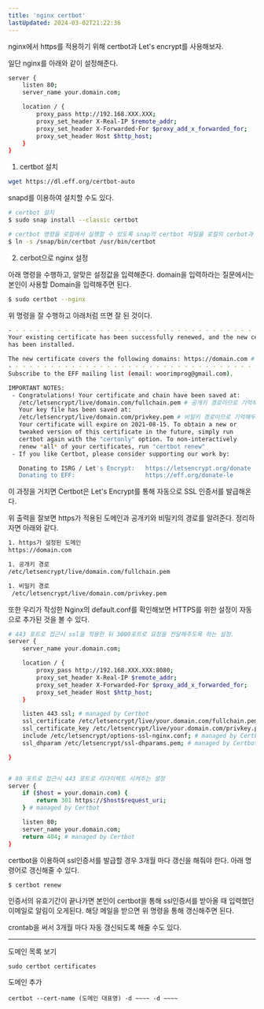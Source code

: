 ```yaml
---
title: 'nginx certbot'
lastUpdated: 2024-03-02T21:22:36
---
```


nginx에서 https를 적용하기 위해 certbot과 Let's encrypt를 사용해보자.

일단 nginx를 아래와 같이 설정해준다.

```bash
server {
    listen 80;
    server_name your.domain.com;

    location / {
        proxy_pass http://192.168.XXX.XXX;
        proxy_set_header X-Real-IP $remote_addr;
        proxy_set_header X-Forwarded-For $proxy_add_x_forwarded_for;
        proxy_set_header Host $http_host;
    }
}
```

1. certbot 설치

```bash
wget https://dl.eff.org/certbot-auto
```

snapd를 이용하여 설치할 수도 있다.
```bash
# certbot 설치
$ sudo snap install --classic certbot

# certbot 명령을 로컬에서 실행할 수 있도록 snap의 certbot 파일을 로컬의 cerbot과 링크(연결) 시켜준다. -s 옵션은 심볼릭링크를 하겠다는 것.
$ ln -s /snap/bin/certbot /usr/bin/certbot
```

2. cerbot으로 nginx 설정
   
아래 명령을 수행하고, 알맞은 설정값을 입력해준다. domain을 입력하라는 질문에서는 본인이 사용할 Domain을 입력해주면 된다.

```bash
$ sudo certbot --nginx
```

위 명령을 잘 수행하고 아래처럼 뜨면 잘 된 것이다.

```bash
- - - - - - - - - - - - - - - - - - - - - - - - - - - - - - - - - - - - - - - -
Your existing certificate has been successfully renewed, and the new certificate
has been installed.

The new certificate covers the following domains: https://domain.com # https가 설정된 도메인을 알려준 것.
- - - - - - - - - - - - - - - - - - - - - - - - - - - - - - - - - - - - - - - -
Subscribe to the EFF mailing list (email: woorimprog@gmail.com).

IMPORTANT NOTES:
 - Congratulations! Your certificate and chain have been saved at:
   /etc/letsencrypt/live/domain.com/fullchain.pem # 공개키 경로이므로 기억해두자.
   Your key file has been saved at:
   /etc/letsencrypt/live/domain.com/privkey.pem # 비밀키 경로이므로 기억해두자.
   Your certificate will expire on 2021-08-15. To obtain a new or
   tweaked version of this certificate in the future, simply run
   certbot again with the "certonly" option. To non-interactively
   renew *all* of your certificates, run "certbot renew"
 - If you like Certbot, please consider supporting our work by:

   Donating to ISRG / Let's Encrypt:   https://letsencrypt.org/donate
   Donating to EFF:                    https://eff.org/donate-le
```

이 과정을 거치면 Certbot은 Let's Encrypt를 통해 자동으로 SSL 인증서를 발급해온다. 

위 출력을 잘보면 https가 적용된 도메인과 공개키와 비밀키의 경로를 알려준다. 정리하자면 아래와 같다.

```bash
1. https가 설정된 도메인
https://domain.com

1. 공개키 경로
/etc/letsencrypt/live/domain.com/fullchain.pem

1. 비밀키 경로
 /etc/letsencrypt/live/domain.com/privkey.pem
```

또한 우리가 작성한 Nginx의 default.conf를 확인해보면 HTTPS를 위한 설정이 자동으로 추가된 것을 볼 수 있다.

```bash
# 443 포트로 접근시 ssl을 적용한 뒤 3000포트로 요청을 전달해주도록 하는 설정.
server {
    server_name your.domain.com;

    location / {
        proxy_pass http://192.168.XXX.XXX:8080;
        proxy_set_header X-Real-IP $remote_addr;
        proxy_set_header X-Forwarded-For $proxy_add_x_forwarded_for;
        proxy_set_header Host $http_host;
    }

    listen 443 ssl; # managed by Certbot
    ssl_certificate /etc/letsencrypt/live/your.domain.com/fullchain.pem; # managed by Certbot
    ssl_certificate_key /etc/letsencrypt/live/your.domain.com/privkey.pem; # managed by Certbot
    include /etc/letsencrypt/options-ssl-nginx.conf; # managed by Certbot
    ssl_dhparam /etc/letsencrypt/ssl-dhparams.pem; # managed by Certbot

}


# 80 포트로 접근시 443 포트로 리다이렉트 시켜주는 설정
server {
    if ($host = your.domain.com) {
        return 301 https://$host$request_uri;
    } # managed by Certbot

    listen 80;
    server_name your.domain.com;
    return 404; # managed by Certbot
}
```

certbot을 이용하여 ssl인증서를 발급할 경우 3개월 마다 갱신을 해줘야 한다. 아래 명령어로 갱신해줄 수 있다.

```
$ certbot renew
```

인증서의 유효기간이 끝나가면 본인이 certbot을 통해 ssl인증서를 받아올 때 입력했던 이메일로 알림이 오게된다. 해당 메일을 받으면 위 명령을 통해 갱신해주면 된다.

crontab을 써서 3개월 마다 자동 갱신되도록 해줄 수도 있다.

---

도메인 목록 보기

```js
sudo certbot certificates
```

도메인 추가
```
certbot --cert-name (도메인 대표명) -d ~~~~ -d ~~~~
```